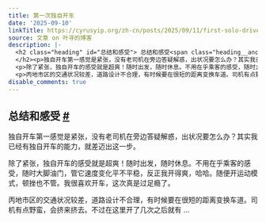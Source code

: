 ```yaml
---
title: 第一次独自开车
date: '2025-09-10'
linkTitle: https://cyrusyip.org/zh-cn/posts/2025/09/11/first-solo-drive/
source: 文章 on 叶寻的博客
description: |-
  <h2 class="heading" id="总结和感受"> 总结和感受<span class="heading__anchor"> <a href="#%e6%80%bb%e7%bb%93%e5%92%8c%e6%84%9f%e5%8f%97">#</a></span>
  </h2><p>独自开车第一感觉是紧张，没有老司机在旁边答疑解惑，出状况要怎么办？其实我已经有独自开车的能力，就差迈出这一步。</p>
  <p>除了紧张，独自开车的感受就是超爽！随时出发，随时休息。不用在乎乘客的感受，随时大脚油门，管它速度变化平不平稳，反正我开得爽，哈哈。随便开运动模式，顿挫也不管。我很喜欢开车，这次真是过足瘾了。</p>
  <p>丙地市区的交通状况较差，道路设计不合理，有时候要在很短的距离变换车道。司机有点野蛮，会挤来挤去。不过在这里开了几次之后就有 ...
disable_comments: true
---
```

<h2 class="heading" id="总结和感受"> 总结和感受<span class="heading__anchor"> <a href="#%e6%80%bb%e7%bb%93%e5%92%8c%e6%84%9f%e5%8f%97">#</a></span>
</h2><p>独自开车第一感觉是紧张，没有老司机在旁边答疑解惑，出状况要怎么办？其实我已经有独自开车的能力，就差迈出这一步。</p>
<p>除了紧张，独自开车的感受就是超爽！随时出发，随时休息。不用在乎乘客的感受，随时大脚油门，管它速度变化平不平稳，反正我开得爽，哈哈。随便开运动模式，顿挫也不管。我很喜欢开车，这次真是过足瘾了。</p>
<p>丙地市区的交通状况较差，道路设计不合理，有时候要在很短的距离变换车道。司机有点野蛮，会挤来挤去。不过在这里开了几次之后就有 ...